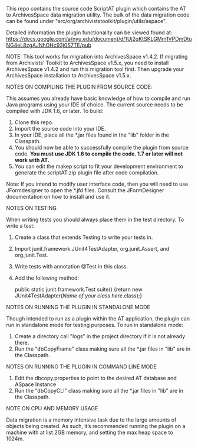 This repo contains the source code ScriptAT plugin which contains the AT to ArchivesSpace data migration
utility. The bulk of the data migration code can be found under "src/org/archiviststoolkit/plugin/utils/aspace".

Detailed information the plugin functionality can be viewed found at:
https://docs.google.com/a/nyu.edu/document/d/1Uj2qKtSKLGMm1VPDmDtuNG4eL8zgAJNhOHc93j0S7TE/pub

NOTE: This tool works for migration into ArchivesSpace v1.4.2. If migrating from Archivists' Toolkit to ArchivesSpace v1.5.x, you need to install ArchivesSpace v1.4.2 and run this migration tool first.  Then upgrade your ArchivesSpace installation to ArchivesSpace v1.5.x.

NOTES ON COMPILING THE PLUGIN FROM SOURCE CODE:

This assumes you already have basic knowledge of how to compile and run Java programs using your
IDE of choice. The current source needs to be compiled with JDK 1.6, or later. To build:

1. Clone this repo.
2. Import the source code into your IDE.
3. In your IDE, place all the *.jar files found in the "lib" folder in the Classpath.
4. You should now be able to successfully compile the plugin from source code. **You must use JDK 1.6 to compile 
   the code. 1.7 or later will not work with AT.**
5. You can edit the makep script to fit your development environment to generate the scriptAT.zip plugin
   file after code compilation.

Note: If you intend to modify user interface code, then you will need to use JFormdesigner to open
the *.jfd files. Consult the JFormDesigner documentation on how to install and use it.

NOTES ON TESTING

When writing tests you should always place them in the test directory. To write a test:

1. Create a class that extends Testing to write your tests in.
2. Import junit.framework.JUnit4TestAdapter, org.junit.Assert, and org.junit.Test.
3. Write tests with annotation @Test in this class.
4. Add the following method:

    public static junit.framework.Test suite() {return new JUnit4TestAdapter(*Name of your class here*.class);}

NOTES ON RUNNING THE PLUGIN IN STANDALONE MODE

Though intended to run as a plugin within the AT application, the plugin can run in standalone
mode for testing purposes. To run in standalone mode:

1. Create a directory call "logs" in the project directory if it is not already there.
2. Run the "dbCopyFrame" class making sure all the *.jar files in "lib" are in the Classpath.


NOTES ON RUNNING THE PLUGIN IN COMMAND LINE MODE

1. Edit the dbcopy.properties to point to the desired AT database and ASpace Instance
2. Run the "dbCopyCLI" class making sure all the *.jar files in "lib" are in the Classpath.


NOTE ON CPU AND MEMORY USAGE

Data migration is a memory intensive task due to the large amounts of objects being created.
As such, it’s recommended running the plugin on a machine with at list 2GB memory, and setting
the max heap space to 1024m.
